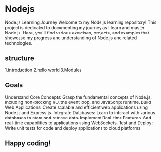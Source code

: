 # Nodejs
Node.js Learning Journey
Welcome to my Node.js learning repository! This project is dedicated to documenting my journey as I learn and master Node.js. Here, you'll find various exercises, projects, and examples that showcase my progress and understanding of Node.js and related technologies.

<h2>structure</h2>
1.introduction
2.hello world
3.Modules

  
<h2>Goals</h2>
Understand Core Concepts: Grasp the fundamental concepts of Node.js, including non-blocking I/O, the event loop, and JavaScript runtime.
Build Web Applications: Create scalable and efficient web applications using Node.js and Express.js.
Integrate Databases: Learn to interact with various databases to store and retrieve data.
Implement Real-time Features: Add real-time capabilities to applications using WebSockets.
Test and Deploy: Write unit tests for code and deploy applications to cloud platforms.


<h2>Happy coding!</h2>
